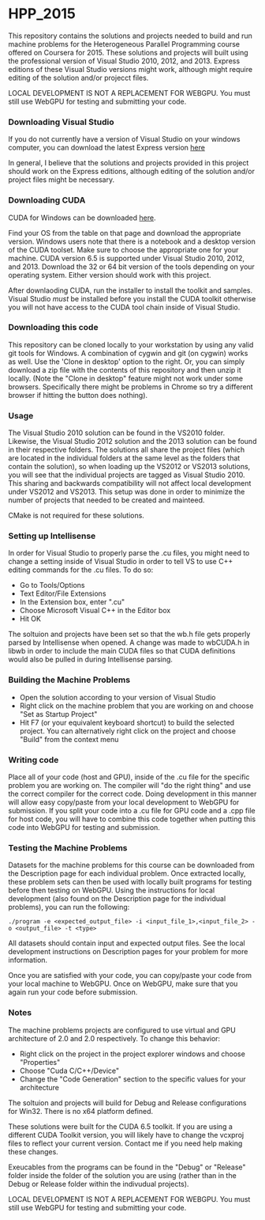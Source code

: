 # HPP_2015

This repository contains the solutions and projects needed to build and run machine problems for the Heterogeneous Parallel Programming course offered on Coursera for 2015.  These
solutions and projects will built using the professional version of Visual Studio 2010, 2012, and 2013.  Express editions of these Visual Studio versions might work, although
might require editing of the solution and/or projecct files.  

LOCAL DEVELOPMENT IS NOT A REPLACEMENT FOR WEBGPU.  You must still use WebGPU for testing and submitting your code.

### Downloading Visual Studio
If you do not currently have a version of Visual Studio on your windows computer, you can download the latest Express version [here](http://www.visualstudio.com/en-us/products/visual-studio-express-vs.aspx)

In general, I believe that the solutions and projects provided in this project should work on the Express editions, although editing of the solution and/or project
files might be necessary.

### Downloading CUDA
CUDA for Windows can be downloaded [here](https://developer.nvidia.com/cuda-downloads).

Find your OS from the table on that page and download the appropriate version.  Windows users note that there is a notebook and a desktop version of the CUDA
toolset.  Make sure to choose the appropriate one for your machine.  CUDA version 6.5 is supported under Visual Studio 2010, 2012, and 2013.  Download the
32 or 64 bit version of the tools depending on your operating system.  Either version should work with this project.

After downlaoding CUDA, run the installer to install the toolkit and samples.  Visual Studio _must_ be installed before you install the CUDA toolkit
otherwise you will not have access to the CUDA tool chain inside of Visual Studio.

### Downloading this code
This repository can be cloned locally to your workstation by using any valid git tools for Windows.  A combination of cygwin and git (on cygwin) works as well.  Use
the 'Clone in desktop' option to the right.  Or, you can simply download a zip file with the contents of this repository and then unzip it locally.  (Note the 
"Clone in desktop" feature might not work under some browsers.  Specifically there might be problems in Chrome so try a different browser if hitting the
button does nothing).

### Usage
The Visual Studio 2010 solution can be found in the VS2010 folder.  Likewise, the Visual Studio 2012 solution and the 2013 solution can be found in their respective
folders.  The solutions all share the project files (which are located in the individual folders at the same level as the folders that contain the solution), so when
loading up the VS2012 or VS2013 solutions, you will see that the individual projects are tagged as Visual Studio 2010.  This sharing and backwards compatibility
will not affect local development under VS2012 and VS2013.  This setup was done in order to minimize the number of projects that needed to be created and mainteed.

CMake is not required for these solutions.

### Setting up Intellisense
In order for Visual Studio to properly parse the .cu files, you might need to change a setting inside of Visual Studio in order to tell VS to use C++ editing commands
for the .cu files.  To do so:

-  Go to Tools/Options
-  Text Editor/File Extensions
-  In the Extension box, enter ".cu"
-  Choose Microsoft Visual C++ in the Editor box
-  Hit OK

The soltuion and projects have been set so that the wb.h file gets properly parsed by Intellisense when opened.  A change was made to wbCUDA.h in libwb in order
to include the main CUDA files so that CUDA definitions would also be pulled in during Intellisense parsing. 


### Building the Machine Problems

-  Open the solution according to your version of Visual Studio
-  Right click on the machine problem that you are working on and choose "Set as Startup Project"
-  Hit F7 (or your equivalent keyboard shortcut) to build the selected project.  You can alternatively right click on the project and choose "Build" from the context menu

### Writing code
Place all of your code (host and GPU), inside of the .cu file for the specific problem you are working on.  The compiler will "do the right thing" and use the correct
compiler for the correct code.  Doing development in this manner will allow easy copy/paste from your local development to WebGPU for submission.  If you split your
code into a .cu file for GPU code and a .cpp file for host code, you will have to combine this code together when putting this code into WebGPU for testing and submission.

### Testing the Machine Problems
Datasets for the machine problems for this course can be downloaded from the Description page for each individual problem.  Once extracted locally, these problem sets
can then be used with locally built programs for testing before then testing on WebGPU.  Using the instructions for local development (also found on the Description
page for the individual problems), you can run the following:

```
./program -e <expected_output_file> -i <input_file_1>,<input_file_2> -o <output_file> -t <type>
```

All datasets should contain input and expected output files.  See the local development instructions on Description pages for your problem for more information.

Once you are satisfied with your code, you can copy/paste your code from your local machine to WebGPU.  Once on WebGPU, make sure that you again run your code
before submission.


### Notes
The machine problems projects are configured to use virtual and GPU architecture of 2.0 and 2.0 respectively.  To change this behavior:

-  Right click on the project in the project explorer windows and choose "Properties"
-  Choose "Cuda C/C++/Device"
-  Change the "Code Generation" section to the specific values for your architecture

The soltuion and projects will build for Debug and Release configurations for Win32.  There is no x64 platform defined.

These solutions were built for the CUDA 6.5 toolkit.  If you are using a different CUDA Toolkit version, you will likely have to change the vcxproj files to reflect your current version.  Contact me if you need help making these changes.

Exeucables from the programs can be found in the "Debug" or "Release" folder inside the folder of the solution you are using (rather than in the Debug or Release folder within the indivudual projects).

LOCAL DEVELOPMENT IS NOT A REPLACEMENT FOR WEBGPU.  You must still use WebGPU for testing and submitting your code.



